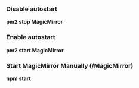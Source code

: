 ### Disable autostart
**pm2 stop MagicMirror**  

### Enable autostart
**pm2 start MagicMirror**  

### Start MagicMirror Manually (/MagicMirror)
**npm start** 
